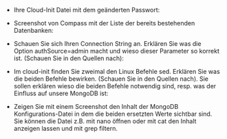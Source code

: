 - Ihre Cloud-Init Datei mit dem geänderten Passwort:

- Screenshot von Compass mit der Liste der bereits bestehenden Datenbanken:

- Schauen Sie sich Ihren Connection String an. Erklären Sie was die Option authSource=admin macht und wieso dieser Parameter so korrekt ist.  (Schauen Sie in den Quellen nach):

- Im cloud-init finden Sie zweimal den Linux Befehle sed.
Erklären Sie was die beiden Befehle bewirken. (Schauen Sie in den Quellen nach). Sie sollen erklären wieso die beiden Befehle notwendig sind, resp. was der Einfluss auf unsere MongoDB ist:

- Zeigen Sie mit einem Screenshot den Inhalt der MongoDB Konfigurations-Datei in dem die beiden ersetzten Werte sichtbar sind. Sie können die Datei z.B. mit nano öffnen oder mit cat den Inhalt anzeigen lassen und mit grep filtern.
